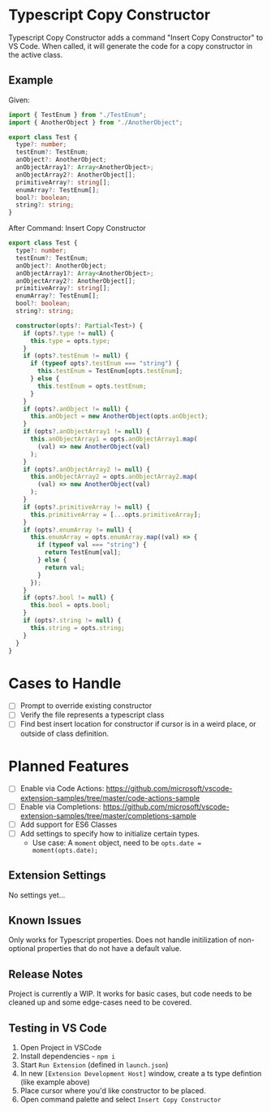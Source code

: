 # Typescript Copy Constructor

Typescript Copy Constructor adds a command "Insert Copy Constructor" to VS Code. When called, it will generate the code for a copy constructor in the active class.

## Example

Given:

```typescript
import { TestEnum } from "./TestEnum";
import { AnotherObject } from "./AnotherObject";

export class Test {
  type?: number;
  testEnum?: TestEnum;
  anObject?: AnotherObject;
  anObjectArray1?: Array<AnotherObject>;
  anObjectArray2?: AnotherObject[];
  primitiveArray?: string[];
  enumArray?: TestEnum[];
  bool?: boolean;
  string?: string;
}
```

After Command: Insert Copy Constructor

```typescript
export class Test {
  type?: number;
  testEnum?: TestEnum;
  anObject?: AnotherObject;
  anObjectArray1?: Array<AnotherObject>;
  anObjectArray2?: AnotherObject[];
  primitiveArray?: string[];
  enumArray?: TestEnum[];
  bool?: boolean;
  string?: string;

  constructor(opts?: Partial<Test>) {
    if (opts?.type != null) {
      this.type = opts.type;
    }
    if (opts?.testEnum != null) {
      if (typeof opts?.testEnum === "string") {
        this.testEnum = TestEnum[opts.testEnum];
      } else {
        this.testEnum = opts.testEnum;
      }
    }
    if (opts?.anObject != null) {
      this.anObject = new AnotherObject(opts.anObject);
    }
    if (opts?.anObjectArray1 != null) {
      this.anObjectArray1 = opts.anObjectArray1.map(
        (val) => new AnotherObject(val)
      );
    }
    if (opts?.anObjectArray2 != null) {
      this.anObjectArray2 = opts.anObjectArray2.map(
        (val) => new AnotherObject(val)
      );
    }
    if (opts?.primitiveArray != null) {
      this.primitiveArray = [...opts.primitiveArray];
    }
    if (opts?.enumArray != null) {
      this.enumArray = opts.enumArray.map((val) => {
        if (typeof val === "string") {
          return TestEnum[val];
        } else {
          return val;
        }
      });
    }
    if (opts?.bool != null) {
      this.bool = opts.bool;
    }
    if (opts?.string != null) {
      this.string = opts.string;
    }
  }
}
```

# Cases to Handle

- [ ] Prompt to override existing constructor
- [ ] Verify the file represents a typescript class
- [ ] Find best insert location for constructor if cursor is in a weird place, or outside of class definition.

# Planned Features

- [ ] Enable via Code Actions: https://github.com/microsoft/vscode-extension-samples/tree/master/code-actions-sample
- [ ] Enable via Completions: https://github.com/microsoft/vscode-extension-samples/tree/master/completions-sample
- [ ] Add support for ES6 Classes
- [ ] Add settings to specify how to initialize certain types.
  - Use case: A `moment` object, need to be `opts.date = moment(opts.date);`

## Extension Settings

No settings yet...

## Known Issues

Only works for Typescript properties. Does not handle initilization of non-optional properties that do not have a default value.

## Release Notes

Project is currently a WIP. It works for basic cases, but code needs to be cleaned up and some edge-cases need to be covered.

## Testing in VS Code

1. Open Project in VSCode
2. Install dependencies - `npm i`
3. Start `Run Extension` (defined in `launch.json`)
4. In new `[Extension Development Host]` window, create a ts type defintion (like example above)
5. Place cursor where you'd like constructor to be placed.
6. Open command palette and select `Insert Copy Constructor`
